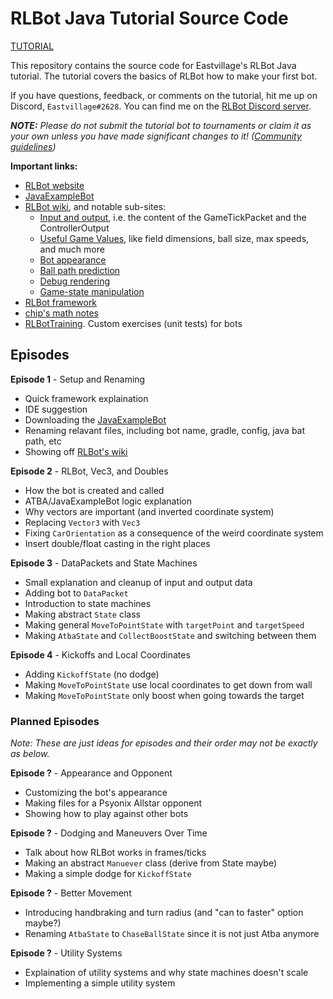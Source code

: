 # RLBot Java Tutorial Source Code

[TUTORIAL](https://www.youtube.com/playlist?list=PL0Chr9HhL2DQijgJ4b4ho4pBpxFfHXP0m)

This repository contains the source code for Eastvillage's RLBot Java tutorial. The tutorial covers the basics of RLBot how to make your first bot.

If you have questions, feedback, or comments on the tutorial, hit me up on Discord, `Eastvillage#2628`. You can find me on the [RLBot Discord server](https://discord.gg/bS98QEt).

***NOTE:** Please do not submit the tutorial bot to tournaments or claim it as your own unless you have made significant changes to it! ([Community guidelines](https://github.com/RLBot/RLBot/wiki/Community-Guidelines#the-fork-rule))*

**Important links:**
- [RLBot website](https://www.rlbot.org/)
- [JavaExampleBot](https://github.com/RLBot/RLBotJavaExample)
- [RLBot wiki](https://github.com/RLBot/RLBot/wiki), and notable sub-sites:
  - [Input and output](https://github.com/RLBot/RLBot/wiki/Input-and-Output-Data-(current)), i.e. the content of the GameTickPacket and the ControllerOutput
  - [Useful Game Values](https://github.com/RLBot/RLBot/wiki/Useful-Game-Values), like field dimensions, ball size, max speeds, and much more
  - [Bot appearance](https://github.com/RLBot/RLBot/wiki/Bot-Customization)
  - [Ball path prediction](https://github.com/RLBot/RLBot/wiki/Ball-Path-Prediction)
  - [Debug rendering](https://github.com/RLBot/RLBot/wiki/Rendering)
  - [Game-state manipulation](https://github.com/RLBot/RLBot/wiki/Manipulating-Game-State)
- [RLBot framework](https://github.com/RLBot/RLBot)
- [chip's math notes](https://samuelpmish.github.io/notes/RocketLeague/)
- [RLBotTraining](https://www.youtube.com/playlist?list=PL6LKXu1RlPdxh9vxmG1y2sghQwK47_gCH). Custom exercises (unit tests) for bots

## Episodes

**Episode 1** - Setup and Renaming

- Quick framework explaination
- IDE suggestion
- Downloading the [JavaExampleBot](https://github.com/RLBot/RLBotJavaExample)
- Renaming relavant files, including bot name, gradle, config, java bat path, etc
- Showing off [RLBot's wiki](https://github.com/RLBot/RLBot/wiki)

**Episode 2** - RLBot, Vec3, and Doubles

- How the bot is created and called
- ATBA/JavaExampleBot logic explanation
- Why vectors are important (and inverted coordinate system)
- Replacing `Vector3` with `Vec3`
- Fixing `CarOrientation` as a consequence of the weird coordinate system
- Insert double/float casting in the right places

**Episode 3** - DataPackets and State Machines

- Small explanation and cleanup of input and output data
- Adding bot to `DataPacket`
- Introduction to state machines
- Making abstract `State` class
- Making general `MoveToPointState` with `targetPoint` and `targetSpeed`
- Making `AtbaState` and `CollectBoostState` and switching between them

**Episode 4** - Kickoffs and Local Coordinates

- Adding `KickoffState` (no dodge)
- Making `MoveToPointState` use local coordinates to get down from wall
- Making `MoveToPointState` only boost when going towards the target

### Planned Episodes

*Note: These are just ideas for episodes and their order may not be exactly as below.*

**Episode ?** - Appearance and Opponent

- Customizing the bot's appearance
- Making files for a Psyonix Allstar opponent
- Showing how to play against other bots

**Episode ?** - Dodging and Maneuvers Over Time

- Talk about how RLBot works in frames/ticks
- Making an abstract `Manuever` class (derive from State maybe)
- Making a simple dodge for `KickoffState`

**Episode ?** - Better Movement

- Introducing handbraking and turn radius (and "can to faster" option maybe?)
- Renaming `AtbaState` to `ChaseBallState` since it is not just Atba anymore

**Episode ?** - Utility Systems

- Explaination of utility systems and why state machines doesn't scale
- Implementing a simple utility system
